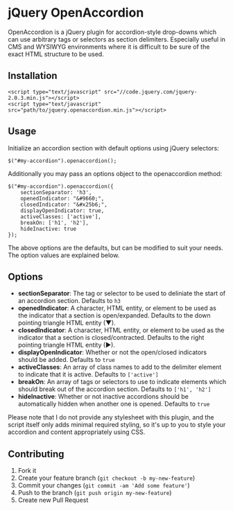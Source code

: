 # jQuery OpenAccordion

OpenAccordion is a jQuery plugin for accordion-style drop-downs which can use arbitrary tags or selectors as
section delimiters. Especially useful in CMS and WYSIWYG environments where it is difficult to be sure of the
exact HTML structure to be used.

## Installation

    <script type="text/javascript" src="//code.jquery.com/jquery-2.0.3.min.js"></script>
    <script type="text/javascript" src="path/to/jquery.openaccordion.min.js"></script>

## Usage

Initialize an accordion section with default options using jQuery selectors:

    $("#my-accordion").openaccordion();

Additionally you may pass an options object to the openaccordion method:

    $("#my-accordion").openaccordion({
        sectionSeparator: 'h3',
        openedIndicator: "&#9660;",
        closedIndicator: "&#x25b6;",
        displayOpenIndicator: true,
        activeClasses: ['active'],
        breakOn: ['h1', 'h2'],
        hideInactive: true
    });

The above options are the defaults, but can be modified to suit your needs. The option values are explained below.

## Options

- __sectionSeparator__: The tag or selector to be used to deliniate the start of an accordion section. Defaults to ```h3```
- __openedIndicator__: A character, HTML entity, or element to be used as the indicator that a section is open/expanded. Defaults to the down pointing triangle HTML entity (&#9660;).
- __closedIndicator__: A character, HTML entity, or element to be used as the indicator that a section is closed/contracted. Defaults to the right pointing triangle HTML entity (&#x25b6;).
- __displayOpenIndicator__: Whether or not the open/closed indicators should be added. Defaults to ```true```
- __activeClasses__: An array of class names to add to the delimiter element to indicate that it is active. Defaults to ```['active']```
- __breakOn__: An array of tags or selectors to use to indicate elements which should break out of the accordion section. Defaults to ```['h1', 'h2']```
- __hideInactive__: Whether or not inactive accordions should be automatically hidden when another one is opened. Defaults to ```true```

Please note that I do not provide any stylesheet with this plugin, and the script itself only adds minimal required styling, so it's up to you to style your accordion and content appropriately using CSS.

## Contributing

1. Fork it
2. Create your feature branch (`git checkout -b my-new-feature`)
3. Commit your changes (`git commit -am 'Add some feature'`)
4. Push to the branch (`git push origin my-new-feature`)
5. Create new Pull Request